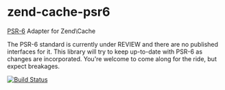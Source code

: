 # zend-cache-psr6

[PSR-6](https://github.com/php-fig/fig-standards/blob/master/proposed/cache.md) Adapter for Zend\Cache

The PSR-6 standard is currently under REVIEW and there are no published interfaces for it. This library will try to keep 
up-to-date with PSR-6 as changes are incorporated. You're welcome to come along for the ride, but expect breakages.

[![Build Status](https://travis-ci.org/kynx/zend-cache-psr6.svg?branch=master)](https://travis-ci.org/kynx/zend-cache-psr6)